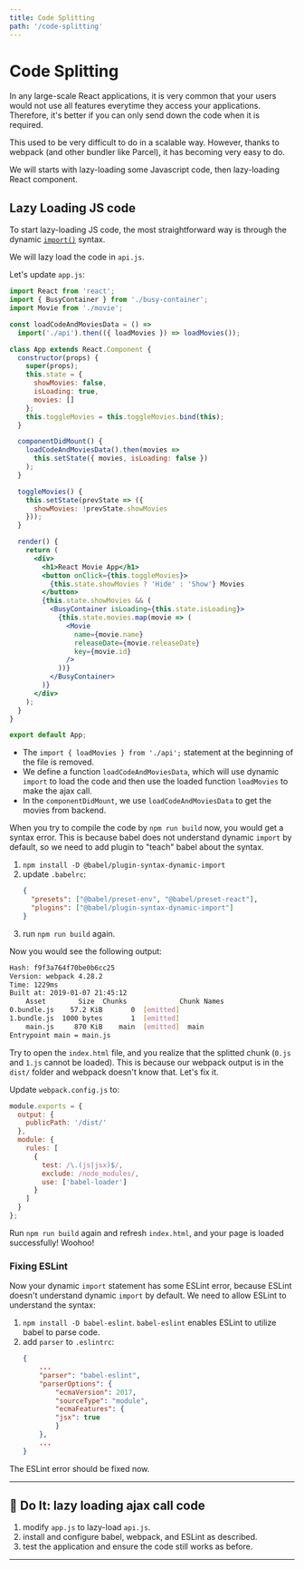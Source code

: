 ```yaml
---
title: Code Splitting
path: '/code-splitting'
---
```


# Code Splitting

In any large-scale React applications, it is very common that your users would not use all features everytime they access your applications. Therefore, it's better if you can only send down the code when it is required.

This used to be very difficult to do in a scalable way. However, thanks to webpack (and other bundler like Parcel), it has becoming very easy to do.

We will starts with lazy-loading some Javascript code, then lazy-loading React component.

## Lazy Loading JS code

To start lazy-loading JS code, the most straightforward way is through the dynamic [`import()`][dynamic-import] syntax.

We will lazy load the code in `api.js`.

Let's update `app.js`:

```jsx
import React from 'react';
import { BusyContainer } from './busy-container';
import Movie from './movie';

const loadCodeAndMoviesData = () =>
  import('./api').then(({ loadMovies }) => loadMovies());

class App extends React.Component {
  constructor(props) {
    super(props);
    this.state = {
      showMovies: false,
      isLoading: true,
      movies: []
    };
    this.toggleMovies = this.toggleMovies.bind(this);
  }

  componentDidMount() {
    loadCodeAndMoviesData().then(movies =>
      this.setState({ movies, isLoading: false })
    );
  }

  toggleMovies() {
    this.setState(prevState => ({
      showMovies: !prevState.showMovies
    }));
  }

  render() {
    return (
      <div>
        <h1>React Movie App</h1>
        <button onClick={this.toggleMovies}>
          {this.state.showMovies ? 'Hide' : 'Show'} Movies
        </button>
        {this.state.showMovies && (
          <BusyContainer isLoading={this.state.isLoading}>
            {this.state.movies.map(movie => (
              <Movie
                name={movie.name}
                releaseDate={movie.releaseDate}
                key={movie.id}
              />
            ))}
          </BusyContainer>
        )}
      </div>
    );
  }
}

export default App;
```

- The `import { loadMovies } from './api';` statement at the beginning of the file is removed.
- We define a function `loadCodeAndMoviesData`, which will use dynamic `import` to load the code and then use the loaded function `loadMovies` to make the ajax call.
- In the `componentDidMount`, we use `loadCodeAndMoviesData` to get the movies from backend.

When you try to compile the code by `npm run build` now, you would get a syntax error. This is because babel does not understand dynamic `import` by default, so we need to add plugin to "teach" babel about the syntax.

1. `npm install -D @babel/plugin-syntax-dynamic-import`
1. update `.babelrc`:
   ```json
   {
     "presets": ["@babel/preset-env", "@babel/preset-react"],
     "plugins": ["@babel/plugin-syntax-dynamic-import"]
   }
   ```
1. run `npm run build` again.

Now you would see the following output:

```bash
Hash: f9f3a764f70be0b6cc25
Version: webpack 4.28.2
Time: 1229ms
Built at: 2019-01-07 21:45:12
    Asset        Size  Chunks             Chunk Names
0.bundle.js    57.2 KiB       0  [emitted]
1.bundle.js  1000 bytes       1  [emitted]
    main.js     870 KiB    main  [emitted]  main
Entrypoint main = main.js
```

Try to open the `index.html` file, and you realize that the splitted chunk (`0.js` and `1.js` cannot be loaded). This is because our webpack output is in the `dist/` folder and webpack doesn't know that. Let's fix it.

Update `webpack.config.js` to:

```js
module.exports = {
  output: {
    publicPath: '/dist/'
  },
  module: {
    rules: [
      {
        test: /\.(js|jsx)$/,
        exclude: /node_modules/,
        use: ['babel-loader']
      }
    ]
  }
};
```

Run `npm run build` again and refresh `index.html`, and your page is loaded successfully! Woohoo!

### Fixing ESLint

Now your dynamic `import` statement has some ESLint error, because ESLint doesn't understand dynamic `import` by default. We need to allow ESLint to understand the syntax:

1. `npm install -D babel-eslint`. `babel-eslint` enables ESLint to utilize babel to parse code.
1. add `parser` to `.eslintrc`:
   ```json
   {
       ...
       "parser": "babel-eslint",
       "parserOptions": {
           "ecmaVersion": 2017,
           "sourceType": "module",
           "ecmaFeatures": {
           "jsx": true
           }
       },
       ...
   }
   ```

The ESLint error should be fixed now.

<hr >

## :pencil: Do It: lazy loading ajax call code

1. modify `app.js` to lazy-load `api.js`.
1. install and configure babel, webpack, and ESLint as described.
1. test the application and ensure the code still works as before.

<hr >

[dynamic-import]: https://developers.google.com/web/updates/2017/11/dynamic-import
